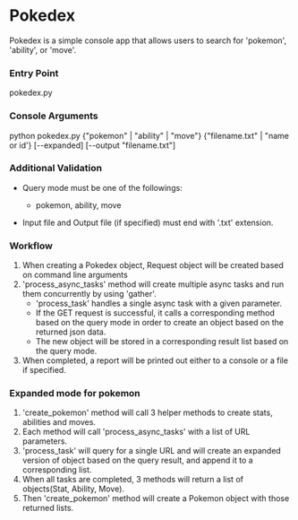 # Pokedex
Pokedex is a simple console app that allows users to search for 'pokemon', 'ability', or 'move'.

### Entry Point
pokedex.py

### Console Arguments
python pokedex.py {"pokemon" | "ability" | "move"} {"filename.txt" | "name or id'} [--expanded] [--output "filename.txt"]

### Additional Validation
- Query mode must be one of the followings: 
    - pokemon, ability, move

- Input file and Output file (if specified) must end with '.txt' extension.

### Workflow
1. When creating a Pokedex object, Request object will be created based on command line arguments
2. 'process_async_tasks' method will create multiple async tasks and run them concurrently by using 'gather'.
    - 'process_task' handles a single async task with a given parameter.
    - If the GET request is successful, it calls a corresponding method based on the query mode in order to create an object based on the returned json data.
    - The new object will be stored in a corresponding result list based on the query mode.
3. When completed, a report will be printed out either to a console or a file if specified.

    
### Expanded mode for pokemon
1. 'create_pokemon' method will call 3 helper methods to create stats, abilities and moves.
2. Each method will call 'process_async_tasks' with a list of URL parameters.
3. 'process_task' will query for a single URL and will create an expanded version of object based on the query result, and append it to a corresponding list.
4. When all tasks are completed, 3 methods will return a list of objects(Stat, Ability, Move).
5. Then 'create_pokemon' method will create a Pokemon object with those returned lists. 




